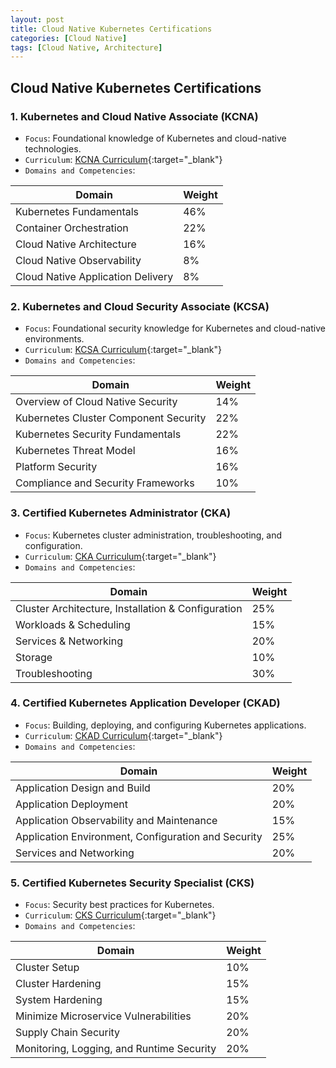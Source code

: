 ```yaml
---
layout: post
title: Cloud Native Kubernetes Certifications
categories: [Cloud Native]
tags: [Cloud Native, Architecture]
---
```


## Cloud Native Kubernetes Certifications

### 1. Kubernetes and Cloud Native Associate (KCNA)

- `Focus`: Foundational knowledge of Kubernetes and cloud-native technologies.
- `Curriculum`: [KCNA Curriculum](https://www.cncf.io/training/certification/kcna/){:target="_blank"}
- `Domains and Competencies`:

| Domain                          | Weight |
|---------------------------------|--------|
| Kubernetes Fundamentals         | 46%    |
| Container Orchestration         | 22%    |
| Cloud Native Architecture       | 16%    |
| Cloud Native Observability      | 8%     |
| Cloud Native Application Delivery | 8%   |

### 2. Kubernetes and Cloud Security Associate (KCSA)

- `Focus`: Foundational security knowledge for Kubernetes and cloud-native environments.
- `Curriculum`: [KCSA Curriculum](https://www.cncf.io/training/certification/kcsa/){:target="_blank"}
- `Domains and Competencies`:

| Domain                                | Weight |
|---------------------------------------|--------|
| Overview of Cloud Native Security     | 14%    |
| Kubernetes Cluster Component Security | 22%    |
| Kubernetes Security Fundamentals      | 22%    |
| Kubernetes Threat Model               | 16%    |
| Platform Security                     | 16%    |
| Compliance and Security Frameworks    | 10%    |

### 3. Certified Kubernetes Administrator (CKA)

- `Focus`: Kubernetes cluster administration, troubleshooting, and configuration.
- `Curriculum`: [CKA Curriculum](https://www.cncf.io/training/certification/cka/){:target="_blank"}
- `Domains and Competencies`:

| Domain                                      | Weight |
|---------------------------------------------|--------|
| Cluster Architecture, Installation & Configuration | 25%    |
| Workloads & Scheduling                      | 15%    |
| Services & Networking                       | 20%    |
| Storage                                     | 10%    |
| Troubleshooting                             | 30%    |

### 4. Certified Kubernetes Application Developer (CKAD)

- `Focus`: Building, deploying, and configuring Kubernetes applications.
- `Curriculum`: [CKAD Curriculum](https://www.cncf.io/training/certification/ckad/){:target="_blank"}
- `Domains and Competencies`:

| Domain                                         | Weight |
|------------------------------------------------|--------|
| Application Design and Build                   | 20%    |
| Application Deployment                         | 20%    |
| Application Observability and Maintenance      | 15%    |
| Application Environment, Configuration and Security | 25% |
| Services and Networking                        | 20%    |

### 5. Certified Kubernetes Security Specialist (CKS)

- `Focus`: Security best practices for Kubernetes.
- `Curriculum`: [CKS Curriculum](https://www.cncf.io/training/certification/cks/){:target="_blank"}
- `Domains and Competencies`:

| Domain                                  | Weight |
|-----------------------------------------|--------|
| Cluster Setup                           | 10%    |
| Cluster Hardening                       | 15%    |
| System Hardening                        | 15%    |
| Minimize Microservice Vulnerabilities   | 20%    |
| Supply Chain Security                   | 20%    |
| Monitoring, Logging, and Runtime Security | 20%  |
